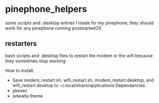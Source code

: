 # pinephone_helpers
some scripts and .desktop entries I made for my pinephone; they should work for any pinephone running postmarketOS

## restarters
bash scripts and .desktop files to restart the modem or the wifi because they sometimes stop working

How to install:
- Save modem_restart.sh, wifi_restart.sh, modem_restart.desktop, and wifi_restart.desktop to ~/.local/share/applications
Dependancies:
- pkexec
- adwaita theme
